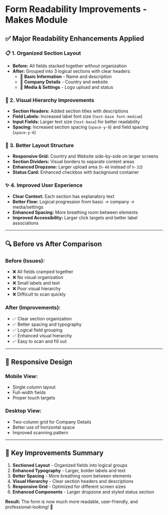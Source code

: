# Form Readability Improvements - Makes Module

## ✅ **Major Readability Enhancements Applied**

### **📋 1. Organized Section Layout**
- **Before:** All fields stacked together without organization
- **After:** Grouped into 3 logical sections with clear headers:
  - 🔸 **Basic Information** - Name and description
  - 🔸 **Company Details** - Country and website
  - 🔸 **Media & Settings** - Logo upload and status

### **🎨 2. Visual Hierarchy Improvements**
- **Section Headers:** Added section titles with descriptions
- **Field Labels:** Increased label font size (`text-base font-medium`)
- **Input Fields:** Larger text size (`text-base`) for better readability
- **Spacing:** Increased section spacing (`space-y-8`) and field spacing (`space-y-6`)

### **📐 3. Better Layout Structure**
- **Responsive Grid:** Country and Website side-by-side on larger screens
- **Section Dividers:** Visual borders to separate content areas
- **Enhanced Dropzone:** Larger upload area (`h-40` instead of `h-32`)
- **Status Card:** Enhanced checkbox with background container

### **✨ 4. Improved User Experience**
- **Clear Context:** Each section has explanatory text
- **Better Flow:** Logical progression from basic → company → media/settings
- **Enhanced Spacing:** More breathing room between elements
- **Improved Accessibility:** Larger click targets and better label associations

---

## **🔍 Before vs After Comparison**

### **Before (Issues):**
- ❌ All fields cramped together
- ❌ No visual organization 
- ❌ Small labels and text
- ❌ Poor visual hierarchy
- ❌ Difficult to scan quickly

### **After (Improvements):**
- ✅ Clear section organization
- ✅ Better spacing and typography
- ✅ Logical field grouping
- ✅ Enhanced visual hierarchy  
- ✅ Easy to scan and fill out

---

## **📱 Responsive Design**

### **Mobile View:**
- Single column layout
- Full-width fields
- Proper touch targets

### **Desktop View:**
- Two-column grid for Company Details
- Better use of horizontal space
- Improved scanning pattern

---

## **🎯 Key Improvements Summary**

1. **Sectioned Layout** - Organized fields into logical groups
2. **Enhanced Typography** - Larger, bolder labels and text
3. **Better Spacing** - More breathing room between elements
4. **Visual Hierarchy** - Clear section headers and descriptions
5. **Responsive Grid** - Optimized for different screen sizes
6. **Enhanced Components** - Larger dropzone and styled status section

**Result:** The form is now much more readable, user-friendly, and professional-looking! 🎉
